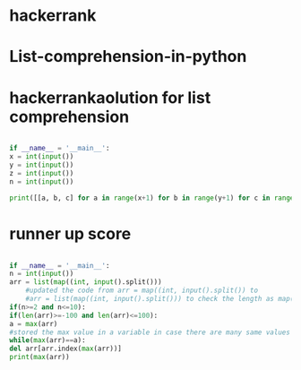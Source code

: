 # hackerrank



# List-comprehension-in-python

# hackerrankaolution for list comprehension

```python

if __name__ = '__main__':
x = int(input())
y = int(input())
z = int(input())
n = int(input())

print([[a, b, c] for a in range(x+1) for b in range(y+1) for c in range(z+1) if(x+y+z! =n)])
```

# runner up score
```python

if __name__ = '__main__':
n = int(input())
arr = list(map((int, input().split()))
	#updated the code from arr = map((int, input().split()) to
	#arr = list(map((int, input().split())) to check the length as map() doesn't support the len() function
if(n>=2 and n<=10):
if(len(arr)>=-100 and len(arr)<=100):
a = max(arr)
#stored the max value in a variable in case there are many same values of max then we have to delete all of them
while(max(arr)==a):
del arr[arr.index(max(arr))]
print(max(arr))
```
	




